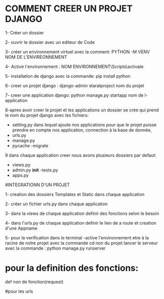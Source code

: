 

# COMMENT CREER UN PROJET DJANGO

1- Créer un dossier

2- ouvrir le dossier avec un editeur de Code

3- créer un environnement virtuel avec la comment: PYTHON -M VENV NOM DE L'ENVIREONNEMENT

4- Activé l'environnement : NOM ENVIRONNEMENT\Scripts\activate

5- installation de django avec la commande: pip install python

6- creer un projet django : django-admin staratproject nom du projet

7- creer une application django: python manage.py startapp nom de l-application

8-apres avoir creer le projet et les applications un dossier se crée qui prend le nom du projet django avec les fichiers:
 - setting.py dans lequel ajoute nos applications pour que le projet puisse prendre en compte nos application, connection à la base de donnée,  
 - urls.py 
 - manage.py
 - pycache
 -migrate

9 dans chaque application creer nous avons plusieurs dossiers par defaut:
 - views.py
 - admin.py 
 __init__
 -tests.py
 - apps.py

#INTEGRATIONN D'UN PROJET

1- creation des dossiers Templates et Static dans chaque application

2- créer un fichier urls.py dans chaque application

3- dans la views de chaque application definir des fonctions selon le besoin

4- dans l'urls.py de chaque application definir le lien de a route et creation d'une Appname

5- pour la verification 
  dans le terminal 
   -active l'environnement
   etre à la racine de notre projet avec la commande cd non du projet
   lancer le serveur avec la commande : python manage.py runserver

# pour la definition des fonctions:
 
  def non de fonction(request)

#pour les urls


